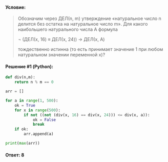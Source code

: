 #### Условие:

> Обозначим через ДЕЛ(n, m) утверждение «натуральное число n делится без остатка на натуральное число m». Для какого наибольшего натурального числа А формула
> 
> ¬ (ДЕЛ(x, 16) ≡ ДЕЛ(x, 24)) → ДЕЛ(x, A)
> 
> тождественно истинна (то есть принимает значение 1 при любом натуральном значении переменной х)? 

#### Решение #1 (Python):
```python
def div(n,m):
    return n % m == 0

arr = []

for a in range(1, 500):
    ok = True
    for x in range(500):
        if not ((not (div(x, 16) == div(x, 24))) <= div(x, a)):
            ok = False
            break
    if ok:
        arr.append(a)

print(max(arr))
```

#### Ответ: 8
